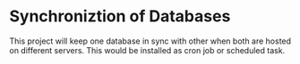 # Synchroniztion of Databases

This project will keep one database in sync with other when both are hosted on different servers. This would be installed as cron job or scheduled task.
